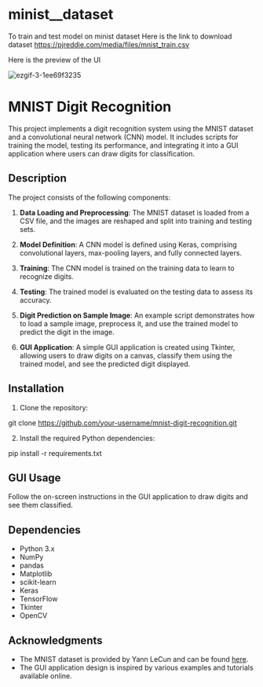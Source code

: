 # minist__dataset
To train and test model on minist dataset 
Here is the link to download dataset
https://pjreddie.com/media/files/mnist_train.csv


Here is the preview of the UI


![ezgif-3-1ee69f3235](https://github.com/Kushalsathe123/minist__dataset/assets/92160019/6f83b761-146e-4db5-a61e-8cbdca93b17b)






# MNIST Digit Recognition

This project implements a digit recognition system using the MNIST dataset and a convolutional neural network (CNN) model. It includes scripts for training the model, testing its performance, and integrating it into a GUI application where users can draw digits for classification.

## Description

The project consists of the following components:

1. **Data Loading and Preprocessing**: The MNIST dataset is loaded from a CSV file, and the images are reshaped and split into training and testing sets.

2. **Model Definition**: A CNN model is defined using Keras, comprising convolutional layers, max-pooling layers, and fully connected layers.

3. **Training**: The CNN model is trained on the training data to learn to recognize digits.

4. **Testing**: The trained model is evaluated on the testing data to assess its accuracy.

5. **Digit Prediction on Sample Image**: An example script demonstrates how to load a sample image, preprocess it, and use the trained model to predict the digit in the image.

6. **GUI Application**: A simple GUI application is created using Tkinter, allowing users to draw digits on a canvas, classify them using the trained model, and see the predicted digit displayed.

## Installation

1. Clone the repository:

git clone https://github.com/your-username/mnist-digit-recognition.git


2. Install the required Python dependencies:

pip install -r requirements.txt


## GUI Usage
Follow the on-screen instructions in the GUI application to draw digits and see them classified.

## Dependencies

- Python 3.x
- NumPy
- pandas
- Matplotlib
- scikit-learn
- Keras
- TensorFlow
- Tkinter
- OpenCV



## Acknowledgments

- The MNIST dataset is provided by Yann LeCun and can be found [here]([http://yann.lecun.com/exdb/mnist/](https://pjreddie.com/media/files/mnist_train.csv)).
- The GUI application design is inspired by various examples and tutorials available online.

